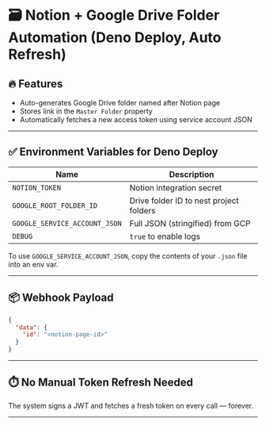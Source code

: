 # 🗃️ Notion + Google Drive Folder Automation (Deno Deploy, Auto Refresh)

## 🔥 Features

- Auto-generates Google Drive folder named after Notion page
- Stores link in the `Master Folder` property
- Automatically fetches a new access token using service account JSON

---

## ✅ Environment Variables for Deno Deploy

| Name                       | Description                             |
|----------------------------|-----------------------------------------|
| `NOTION_TOKEN`             | Notion integration secret               |
| `GOOGLE_ROOT_FOLDER_ID`    | Drive folder ID to nest project folders |
| `GOOGLE_SERVICE_ACCOUNT_JSON` | Full JSON (stringified) from GCP     |
| `DEBUG`                    | `true` to enable logs                   |

To use `GOOGLE_SERVICE_ACCOUNT_JSON`, copy the contents of your `.json` file into an env var.

---

## 📦 Webhook Payload

```json
{
  "data": {
    "id": "<notion-page-id>"
  }
}
```

---

## ⏱️ No Manual Token Refresh Needed

The system signs a JWT and fetches a fresh token on every call — forever.

---
